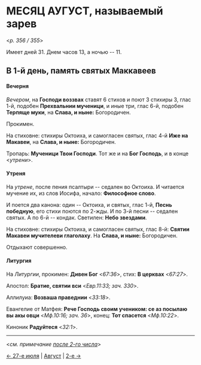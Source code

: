
# МЕСЯЦ АУГУСТ, называемый зарев

<*p. 356 / 355*>

Имеет дней 31. Днем часов 13, а ночью -- 11.

## В 1-й день, память святых Маккавеев

#### Вечерня

*Вечером*, на **Господи воззвах** ставят 6 стихов и поют 3 стихиры 3, глас 1-й, 
подобен **Прехвальнии мученици**, и иные три, глас 6-й, подобен **Терпяще муки**, 
на **Слава, и ныне:** Богородичен. 

Прокимен. 

На стиховне: стихиры Октоиха, и самогласен святых, глас 4-й **Иже на Макавеи**, 
на **Слава, и ныне:** Богородичен. 

Тропарь: **Мученици Твои Господи**. Тот же и на **Бог Господь**, и в конце <*утрени*>.

#### Утреня

На *утрене*, после пения псалтыри -- седален во Октоиха. 
И читается мучение их, из слов Иосифа, начало: **Философное слово**.

И поется два канона: один -- Октоиха, и святых, глас 1-й, **Песнь победную**, его стихи поются по 2-жды. 
И по 3-й песни -- седален святых.
А по 6-й -- кондак. 
Светилен: **Небо звездами**.

На стиховне: стихиры Октоиха, и самогласен святых, глас 8-й: **Святии Макавеи мучителеви глаголаху**. 
На **Слава, и ныне:** Богородичен.

Отдыхают совершенно.

#### Литургия

На *Литургии*, прокимен: **Дивен Бог** <*67:36*>, стих: **В церквах** <*67:27*>. 

Апостол: **Братие, святии вси** <*Евр.11:33; зач. 330*>. 

Аллилуиа: **Возваша праведнии** <*33:18*>. 

Евангелие от Матфея: **Рече Господь своим учеником: се аз посылаю вы акы овци** <*Мф.10:16; зач. 36*>, 
конец: **Тот спасется** <*Мф.10:22*>. 

Киноник **Радуйтеся** <*32:1*>.

---

<*см. примечание [после 2-го числа](08_02_AST.ru.md#Литургия)*>

[← 27-е июля](../07_july/07_27_AST.ru.md) | [Август](README.md#1-й) | [2-е →](08_02_AST.ru.md)
